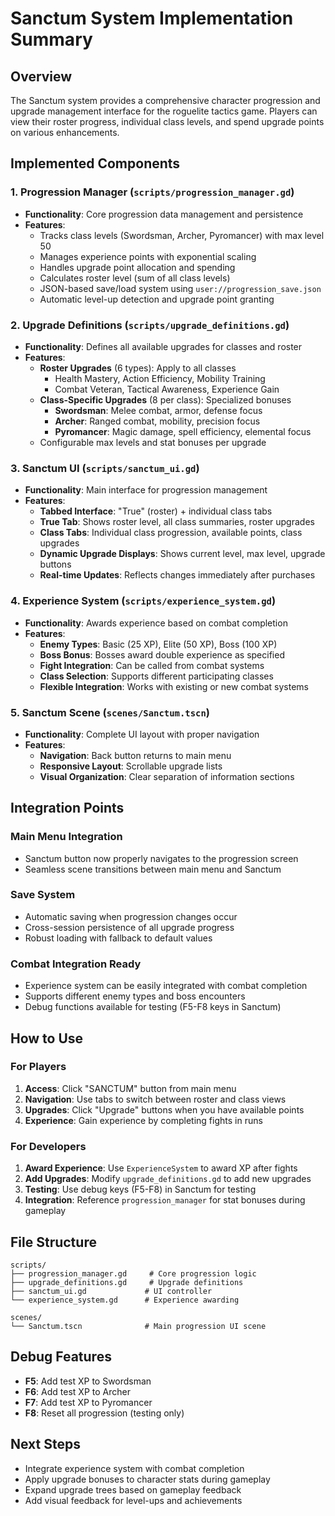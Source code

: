 # Sanctum System Implementation Summary

## Overview

The Sanctum system provides a comprehensive character progression and upgrade management interface for the roguelite tactics game. Players can view their roster progress, individual class levels, and spend upgrade points on various enhancements.

## Implemented Components

### 1. Progression Manager (`scripts/progression_manager.gd`)
- **Functionality**: Core progression data management and persistence
- **Features**:
  - Tracks class levels (Swordsman, Archer, Pyromancer) with max level 50
  - Manages experience points with exponential scaling
  - Handles upgrade point allocation and spending
  - Calculates roster level (sum of all class levels)
  - JSON-based save/load system using `user://progression_save.json`
  - Automatic level-up detection and upgrade point granting

### 2. Upgrade Definitions (`scripts/upgrade_definitions.gd`)
- **Functionality**: Defines all available upgrades for classes and roster
- **Features**:
  - **Roster Upgrades** (6 types): Apply to all classes
    - Health Mastery, Action Efficiency, Mobility Training
    - Combat Veteran, Tactical Awareness, Experience Gain
  - **Class-Specific Upgrades** (8 per class): Specialized bonuses
    - **Swordsman**: Melee combat, armor, defense focus
    - **Archer**: Ranged combat, mobility, precision focus  
    - **Pyromancer**: Magic damage, spell efficiency, elemental focus
  - Configurable max levels and stat bonuses per upgrade

### 3. Sanctum UI (`scripts/sanctum_ui.gd`)
- **Functionality**: Main interface for progression management
- **Features**:
  - **Tabbed Interface**: "True" (roster) + individual class tabs
  - **True Tab**: Shows roster level, all class summaries, roster upgrades
  - **Class Tabs**: Individual class progression, available points, class upgrades
  - **Dynamic Upgrade Displays**: Shows current level, max level, upgrade buttons
  - **Real-time Updates**: Reflects changes immediately after purchases

### 4. Experience System (`scripts/experience_system.gd`)
- **Functionality**: Awards experience based on combat completion
- **Features**:
  - **Enemy Types**: Basic (25 XP), Elite (50 XP), Boss (100 XP)
  - **Boss Bonus**: Bosses award double experience as specified
  - **Fight Integration**: Can be called from combat systems
  - **Class Selection**: Supports different participating classes
  - **Flexible Integration**: Works with existing or new combat systems

### 5. Sanctum Scene (`scenes/Sanctum.tscn`)
- **Functionality**: Complete UI layout with proper navigation
- **Features**:
  - **Navigation**: Back button returns to main menu
  - **Responsive Layout**: Scrollable upgrade lists
  - **Visual Organization**: Clear separation of information sections

## Integration Points

### Main Menu Integration
- Sanctum button now properly navigates to the progression screen
- Seamless scene transitions between main menu and Sanctum

### Save System
- Automatic saving when progression changes occur
- Cross-session persistence of all upgrade progress
- Robust loading with fallback to default values

### Combat Integration Ready
- Experience system can be easily integrated with combat completion
- Supports different enemy types and boss encounters
- Debug functions available for testing (F5-F8 keys in Sanctum)

## How to Use

### For Players
1. **Access**: Click "SANCTUM" button from main menu
2. **Navigation**: Use tabs to switch between roster and class views
3. **Upgrades**: Click "Upgrade" buttons when you have available points
4. **Experience**: Gain experience by completing fights in runs

### For Developers
1. **Award Experience**: Use `ExperienceSystem` to award XP after fights
2. **Add Upgrades**: Modify `upgrade_definitions.gd` to add new upgrades
3. **Testing**: Use debug keys (F5-F8) in Sanctum for testing
4. **Integration**: Reference `progression_manager` for stat bonuses during gameplay

## File Structure
```
scripts/
├── progression_manager.gd     # Core progression logic
├── upgrade_definitions.gd     # Upgrade definitions
├── sanctum_ui.gd             # UI controller
└── experience_system.gd      # Experience awarding

scenes/
└── Sanctum.tscn              # Main progression UI scene
```

## Debug Features
- **F5**: Add test XP to Swordsman
- **F6**: Add test XP to Archer  
- **F7**: Add test XP to Pyromancer
- **F8**: Reset all progression (testing only)

## Next Steps
- Integrate experience system with combat completion
- Apply upgrade bonuses to character stats during gameplay
- Expand upgrade trees based on gameplay feedback
- Add visual feedback for level-ups and achievements 